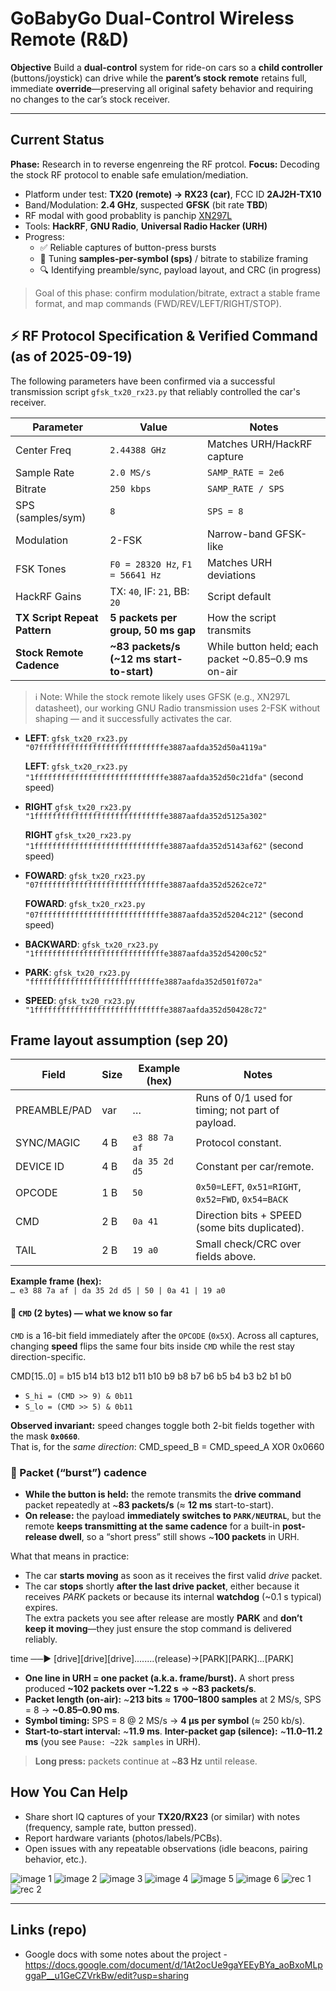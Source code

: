 # GoBabyGo Dual-Control Wireless Remote (R\&D)

**Objective**
Build a **dual-control** system for ride-on cars so a **child controller** (buttons/joystick) can drive while the **parent’s stock remote** retains full, immediate **override**—preserving all original safety behavior and requiring no changes to the car’s stock receiver.

---

## Current Status

**Phase:** Research in to reverse engenreing the RF protcol.
**Focus:** Decoding the stock RF protocol to enable safe emulation/mediation.

* Platform under test: **TX20 (remote) → RX23 (car)**, FCC ID **2AJ2H-TX10**
* Band/Modulation: **2.4 GHz**, suspected **GFSK** (bit rate **TBD**)
* RF modal with good probablity is panchip [XN297L](https://www.panchip.com/static/upload/file/20190916/1568621331607821.pdf)
* Tools: **HackRF**, **GNU Radio**, **Universal Radio Hacker (URH)**
* Progress:
  * ✅ Reliable captures of button-press bursts
  * 🔄 Tuning **samples-per-symbol (sps)** / bitrate to stabilize framing
  * 🔍 Identifying preamble/sync, payload layout, and CRC (in progress)

> Goal of this phase: confirm modulation/bitrate, extract a stable frame format, and map commands (FWD/REV/LEFT/RIGHT/STOP).

## ⚡️ RF Protocol Specification & Verified Command (as of 2025-09-19)
The following parameters have been confirmed via a successful transmission script `gfsk_tx20_rx23.py` that reliably controlled the car's receiver.

| Parameter                   | Value                                | Notes                          |
| --------------------------- | ------------------------------------ | ------------------------------ |
| Center Freq                 | `2.44388 GHz`                        | Matches URH/HackRF capture     |
| Sample Rate                 | `2.0 MS/s`                           | `SAMP_RATE = 2e6`              |
| Bitrate                     | `250 kbps`                           | `SAMP_RATE / SPS`              |
| SPS (samples/sym)           | `8`                                  | `SPS = 8`                      |
| Modulation                  | 2-FSK                                | Narrow-band GFSK-like          |
| FSK Tones                   | `F0 = 28320 Hz`, `F1 = 56641 Hz`     | Matches URH deviations         |
| HackRF Gains                | TX: `40`, IF: `21`, BB: `20`         | Script default                 |
| **TX Script Repeat Pattern**| **5 packets per group, 50 ms gap**   | How the script transmits       |
| **Stock Remote Cadence**    | **~83 packets/s (~12 ms start-to-start)** | While button held; each packet ~0.85–0.9 ms on-air |


> ℹ️ Note: While the stock remote likely uses GFSK (e.g., XN297L datasheet), our working GNU Radio transmission uses 2-FSK without shaping — and it successfully activates the car.

* **LEFT**: `gfsk_tx20_rx23.py "07ffffffffffffffffffffffffffffe3887aafda352d50a4119a"`
  
  **LEFT**: `gfsk_tx20_rx23.py "1fffffffffffffffffffffffffffffe3887aafda352d50c21dfa"` (second speed)


* **RIGHT** `gfsk_tx20_rx23.py "1fffffffffffffffffffffffffffffe3887aafda352d5125a302"`

  **RIGHT** `gfsk_tx20_rx23.py "1fffffffffffffffffffffffffffffe3887aafda352d5143af62"` (second speed)

* **FOWARD**: `gfsk_tx20_rx23.py "07ffffffffffffffffffffffffffffe3887aafda352d5262ce72"`

  **FOWARD**: `gfsk_tx20_rx23.py "07ffffffffffffffffffffffffffffe3887aafda352d5204c212"` (second speed)

* **BACKWARD**: `gfsk_tx20_rx23.py "1fffffffffffffffffffffffffffffe3887aafda352d54200c52"`

* **PARK**: `gfsk_tx20_rx23.py  "fffffffffffffffffffffffffffffe3887aafda352d501f072a"`

* **SPEED**: `gfsk_tx20_rx23.py "1fffffffffffffffffffffffffffffe3887aafda352d50428c72"`

## Frame layout assumption (sep 20) 

| Field        | Size   | Example (hex)       | Notes                                              |
|--------------|--------|---------------------|----------------------------------------------------|
| PREAMBLE/PAD | var    | …                   | Runs of 0/1 used for timing; not part of payload. |
| SYNC/MAGIC   | 4 B    | `e3 88 7a af`       | Protocol constant.                                 |
| DEVICE ID    | 4 B    | `da 35 2d d5`       | Constant per car/remote.                           |
| OPCODE       | 1 B    | `50`                | `0x50=LEFT`, `0x51=RIGHT`, `0x52=FWD`, `0x54=BACK` |
| CMD          | 2 B    | `0a 41`             | Direction bits + SPEED (some bits duplicated).     |
| TAIL         | 2 B    | `19 a0`             | Small check/CRC over fields above.                 |

**Example frame (hex):**  
`… e3 88 7a af | da 35 2d d5 | 50 | 0a 41 | 19 a0`

#### 🧩 `CMD` (2 bytes) — what we know so far
`CMD` is a 16-bit field immediately after the `OPCODE` (`0x5X`). Across all captures, changing **speed** flips the same four bits inside `CMD` while the rest stay direction-specific.

CMD[15..0] = b15 b14 b13 b12 b11 b10 b9 b8 b7 b6 b5 b4 b3 b2 b1 b0
- `S_hi = (CMD >> 9) & 0b11`
- `S_lo = (CMD >> 5) & 0b11`

**Observed invariant:** speed changes toggle both 2-bit fields together with the mask **`0x0660`**.  
That is, for the *same direction*:
CMD_speed_B = CMD_speed_A XOR 0x0660

### 📡 Packet (“burst”) cadence 
- **While the button is held:** the remote transmits the **drive command** packet repeatedly at ~**83 packets/s** (≈ **12 ms** start-to-start).
- **On release:** the payload **immediately switches to `PARK/NEUTRAL`**, but the remote **keeps transmitting at the same cadence** for a built-in **post-release dwell**, so a “short press” still shows ~**100 packets** in URH.

What that means in practice:

- The car **starts moving** as soon as it receives the first valid *drive* packet.
- The car **stops** shortly **after the last drive packet**, either because it receives *PARK* packets or because its internal **watchdog** (~0.1 s typical) expires.  
  The extra packets you see after release are mostly **PARK** and **don’t keep it moving**—they just ensure the stop command is delivered reliably.

time ──▶ [drive][drive][drive]........(release)→[PARK][PARK]...[PARK]

* **One line in URH = one packet (a.k.a. frame/burst).**
  A short press produced **\~102 packets over \~1.22 s** ⇒ **\~83 packets/s**.
* **Packet length (on-air):** \~**213 bits** ≈ **1700–1800 samples** at 2 MS/s, SPS = 8 → **\~0.85–0.90 ms**.
* **Symbol timing:** SPS = 8 @ 2 MS/s → **4 µs per symbol** (≈ 250 kb/s).
* **Start-to-start interval:** \~**11.9 ms**.
  **Inter-packet gap (silence):** \~**11.0–11.2 ms** (you see `Pause: ~22k samples` in URH).

> **Long press:** packets continue at \~**83 Hz** until release.


## How You Can Help

* Share short IQ captures of your **TX20/RX23** (or similar) with notes (frequency, sample rate, button pressed).
* Report hardware variants (photos/labels/PCBs).
* Open issues with any repeatable observations (idle beacons, pairing behavior, etc.).

![image 1](img/image1.jpg)
![image 2](img/image2.jpg)
![image 3](img/image3.jpg)
![image 4](img/image4.jpg)
![image 5](img/image5.jpg)
![image 6](img/image6.jpg)
![rec 1](img/rec1.png)
![rec 2](img/rec2.png)

---

## Links (repo)

* Google docs with some notes about the project -  https://docs.google.com/document/d/1At2ocUe9gaYEEyBYa_aoBxoMLpggaP__u1GeCZVrkBw/edit?usp=sharing

